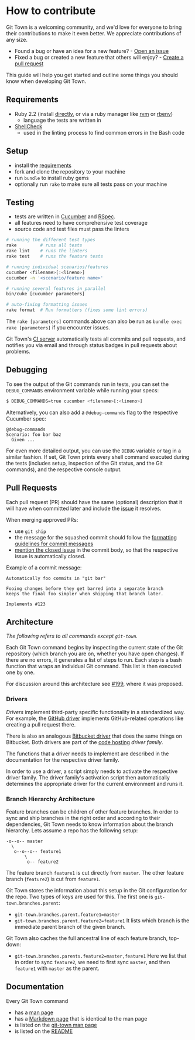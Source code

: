 # How to contribute

Git Town is a welcoming community, and we'd love for everyone to bring
their contributions to make it even better.
We appreciate contributions of any size.

* Found a bug or have an idea for a new feature? - [Open an issue](https://github.com/Originate/git-town/issues/new)
* Fixed a bug or created a new feature that others will enjoy? - [Create a pull request](https://help.github.com/articles/using-pull-requests/)

This guide will help you get started and outline some things you should know when developing Git Town.


## Requirements

* Ruby 2.2
  (install [directly](https://www.ruby-lang.org/en/documentation/installation),
  or via a ruby manager like [rvm](https://rvm.io/)
  or [rbenv](https://github.com/sstephenson/rbenv))
  * language the tests are written in
* [ShellCheck](https://github.com/koalaman/shellcheck)
  * used in the linting process to find common errors in the Bash code


## Setup

* install the [requirements](#requirements)
* fork and clone the repository to your machine
* run `bundle` to install ruby gems
* optionally run `rake` to make sure all tests pass on your machine


## Testing

* tests are written in [Cucumber](http://cukes.info/) and [RSpec](http://rspec.info/).
* all features need to have comprehensive test coverage
* source code and test files must pass the linters

```bash
# running the different test types
rake         # runs all tests
rake lint    # runs the linters
rake test    # runs the feature tests

# running individual scenarios/features
cucumber <filename>[:<lineno>]
cucumber -n '<scenario/feature name>'

# running several features in parallel
bin/cuke [cucumber parameters]

# auto-fixing formatting issues
rake format  # Run formatters (fixes some lint errors)
```

The `rake [parameters]` commands above can also be run as `bundle exec rake [parameters]`
if you encounter issues.

Git Town's [CI server](https://circleci.com/gh/Originate/git-town)
automatically tests all commits and pull requests,
and notifies you via email and through status badges in pull requests
about problems.


## Debugging

To see the output of the Git commands run in tests, you can set the
`DEBUG_COMMANDS` environment variable while running your specs:

```bash
$ DEBUG_COMMANDS=true cucumber <filename>[:<lineno>]
```

Alternatively, you can also add a `@debug-commands` flag to the respective
Cucumber spec:

  ```cucumber
  @debug-commands
  Scenario: foo bar baz
    Given ...
  ```

For even more detailed output, you can use the `DEBUG` variable or tag
in a similar fashion.
If set, Git Town prints every shell command executed during the tests
(includes setup, inspection of the Git status, and the Git commands),
and the respective console output.


## Pull Requests

Each pull request (PR) should have the same (optional) description that it will
have when committed later and include the
[issue](https://github.com/Originate/git-town/issues) it resolves.

When merging approved PRs:
* use `git ship`
* the message for the squashed commit should follow the
  [formatting guidelines for commit messages](http://tbaggery.com/2008/04/19/a-note-about-git-commit-messages.html)
* [mention the closed issue](https://help.github.com/articles/closing-issues-via-commit-messages)
in the commit body, so that the respective issue is automatically closed.

Example of a commit message:

```
Automatically foo commits in "git bar"

Fooing changes before they get barred into a separate branch
keeps the final foo simpler when shipping that branch later.

Implements #123
```


## Architecture

_The following refers to all commands except `git-town`._

Each Git Town command begins by inspecting the current state of the Git repository
(which branch you are on, whether you have open changes).
If there are no errors, it generates a list of steps to run.
Each step is a bash function that wraps an individual Git command.
This list is then executed one by one.

For discussion around this architecture see
[#199](https://github.com/Originate/git-town/issues/199),
where it was proposed.


### Drivers

_Drivers_ implement third-party specific functionality in a standardized way.
For example, the [GitHub driver](./src/drivers/code_hosting/github.sh)
implements GitHub-related operations like creating a pull request there.

There is also an analogous
[Bitbucket driver](./src/drivers/code_hosting/bitbucket.sh)
that does the same things on Bitbucket.
Both drivers are part of the [code hosting](./src/drivers/code_hosting) _driver family_.

The functions that a driver needs to implement are described in the
documentation for the respective driver family.

In order to use a driver, a script simply needs to activate the respective
driver family.
The driver family's activation script then automatically determines
the appropriate driver for the current environment and runs it.


### Branch Hierarchy Architecture

Feature branches can be children of other feature branches.
In order to sync and ship branches in the right order and according to their dependencies,
Git Town needs to know information about the branch hierarchy.
Lets assume a repo has the following setup:

```
-o--o-- master
  \
   o--o--o-- feature1
       \
        o-- feature2
```

The feature branch `feature1` is cut directly from `master`.
The other feature branch (`feature2`) is cut from `feature1`.

Git Town stores the information about this setup in the Git configuration for the repo.
Two types of keys are used for this. The first one is `git-town.branches.parent`:
* `git-town.branches.parent.feature1=master`
* `git-town.branches.parent.feature2=feature1`
It lists which branch is the immediate parent branch of the given branch.

Git Town also caches the full ancestral line of each feature branch, top-down:
* `git-town.branches.parents.feature2=master,feature1`
Here we list that in order to sync `feature2`, we need to first sync `master`,
and then `feature1` with `master` as the parent.


## Documentation

Every Git Town command
* has a [man page](./man/man1)
* has a [Markdown page](./documentation/commands) that is identical to the man page
* is listed on the [git-town man page](./man/man1/git-town.1)
* is listed on the [README](./README.md)
